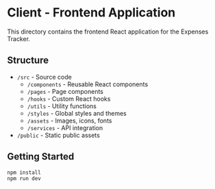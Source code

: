 # Client - Frontend Application

This directory contains the frontend React application for the Expenses Tracker.

## Structure

- `/src` - Source code
  - `/components` - Reusable React components
  - `/pages` - Page components
  - `/hooks` - Custom React hooks
  - `/utils` - Utility functions
  - `/styles` - Global styles and themes
  - `/assets` - Images, icons, fonts
  - `/services` - API integration
- `/public` - Static public assets

## Getting Started

```bash
npm install
npm run dev
```

